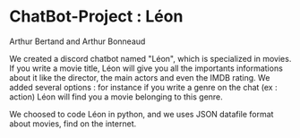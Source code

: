 # ChatBot-Project : Léon

Arthur Bertand and Arthur Bonneaud

We created a discord chatbot named "Léon", which is specialized in movies. 
If you write a movie title, Léon will give you all the importants informations about it like the director, the main actors and even the IMDB rating.
We added several options : for instance if you write a genre on the chat (ex : action) Léon will find you a movie belonging to this genre.

We choosed to code Léon in python, and we uses JSON datafile format about movies, find on the internet.
